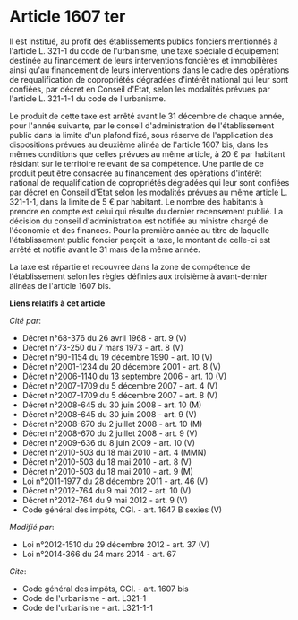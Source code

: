 # Article 1607 ter

Il est institué, au profit des établissements publics fonciers mentionnés à l'article L. 321-1 du code de l'urbanisme, une
taxe spéciale d'équipement destinée au financement de leurs interventions foncières et immobilières ainsi qu'au financement
de leurs interventions dans le cadre des opérations de requalification de copropriétés dégradées d'intérêt national qui leur
sont confiées, par décret en Conseil d'Etat, selon les modalités prévues par l'article L. 321-1-1 du code de l'urbanisme. 

Le produit de cette taxe est arrêté avant le 31 décembre de chaque année, pour l'année suivante, par le conseil
d'administration de l'établissement public dans la limite d'un plafond fixé, sous réserve de l'application des dispositions
prévues au deuxième alinéa de l'article 1607 bis, dans les mêmes conditions que celles prévues au même article, à 20 € par
habitant résidant sur le territoire relevant de sa compétence. Une partie de ce produit peut être consacrée au financement
des opérations d'intérêt national de requalification de copropriétés dégradées qui leur sont confiées par décret en Conseil
d'Etat selon les modalités prévues au même article L. 321-1-1, dans la limite de 5 € par habitant. Le nombre des habitants à
prendre en compte est celui qui résulte du dernier recensement publié. La décision du conseil d'administration est notifiée
au ministre chargé de l'économie et des finances. Pour la première année au titre de laquelle l'établissement public foncier
perçoit la taxe, le montant de celle-ci est arrêté et notifié avant le 31 mars de la même année. 

La taxe est répartie et recouvrée dans la zone de compétence de l'établissement selon les règles définies aux troisième à
avant-dernier alinéas de l'article 1607 bis.

**Liens relatifs à cet article**

_Cité par_:

  - Décret n°68-376 du 26 avril 1968 - art. 9 (V)
  - Décret n°73-250 du 7 mars 1973 - art. 8 (V)
  - Décret n°90-1154 du 19 décembre 1990 - art. 10 (V)
  - Décret n°2001-1234 du 20 décembre 2001 - art. 8 (V)
  - Décret n°2006-1140 du 13 septembre 2006 - art. 10 (V)
  - Décret n°2007-1709 du 5 décembre 2007 - art. 4 (V)
  - Décret n°2007-1709 du 5 décembre 2007 - art. 8 (V)
  - Décret n°2008-645 du 30 juin 2008 - art. 10 (M)
  - Décret n°2008-645 du 30 juin 2008 - art. 9 (V)
  - Décret n°2008-670 du 2 juillet 2008 - art. 10 (M)
  - Décret n°2008-670 du 2 juillet 2008 - art. 9 (V)
  - Décret n°2009-636 du 8 juin 2009 - art. 10 (V)
  - Décret n°2010-503 du 18 mai 2010 - art. 4 (MMN)
  - Décret n°2010-503 du 18 mai 2010 - art. 8 (V)
  - Décret n°2010-503 du 18 mai 2010 - art. 9 (M)
  - Loi n°2011-1977 du 28 décembre 2011 - art. 46 (V)
  - Décret n°2012-764 du 9 mai 2012 - art. 10 (V)
  - Décret n°2012-764 du 9 mai 2012 - art. 9 (V)
  - Code général des impôts, CGI. - art. 1647 B sexies (V)

_Modifié par_:

  - Loi n°2012-1510 du 29 décembre 2012 - art. 37 (V)
  - Loi n°2014-366 du 24 mars 2014 - art. 67

_Cite_:

  - Code général des impôts, CGI. - art. 1607 bis
  - Code de l'urbanisme - art. L321-1
  - Code de l'urbanisme - art. L321-1-1
